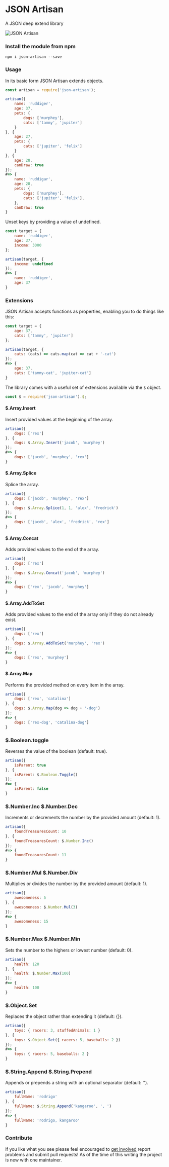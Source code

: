 JSON Artisan
===

A JSON deep extend library

![JSON Artisan](https://github.com/Kequc/json-artisan/blob/master/img/tools.jpg?raw=true)

### Install the module from npm

```
npm i json-artisan --save
```

### Usage

In its basic form JSON Artisan extends objects.

```javascript
const artisan = require('json-artisan');

artisan({
    name: 'ruddiger',
    age: 37,
    pets: {
        dogs: ['murphey'],
        cats: ['tammy', 'jupiter']
    }
}, {
    age: 27,
    pets: {
        cats: ['jupiter', 'felix']
    }
}, {
    age: 28,
    canDraw: true
});
#=> {
    name: 'ruddigar',
    age: 28,
    pets: {
        dogs: ['murphey'],
        cats: ['jupiter', 'felix'],
    },
    canDraw: true
}
```

Unset keys by providing a value of undefined.

```javascript
const target = {
    name: 'ruddiger',
    age: 37,
    income: 3000
};

artisan(target, {
    income: undefined
});
#=> {
    name: 'ruddiger',
    age: 37
}
```

### Extensions

JSON Artisan accepts functions as properties, enabling you to do things like this:

```javascript
const target = {
    age: 37,
    cats: ['tammy', 'jupiter']
};

artisan(target, {
    cats: (cats) => cats.map(cat => cat + '-cat')
});
#=> {
    age: 37,
    cats: ['tammy-cat', 'jupiter-cat']
}
```

The library comes with a useful set of extensions available via the `$` object.

```javascript
const $ = require('json-artisan').$;
```

#### $.Array.Insert

Insert provided values at the beginning of the array.

```javascript
artisan({
    dogs: ['rex']
}, {
    dogs: $.Array.Insert('jacob', 'murphey')
});
#=> {
    dogs: ['jacob', 'murphey', 'rex']
}
```

#### $.Array.Splice

Splice the array.

```javascript
artisan({
    dogs: ['jacob', 'murphey', 'rex']
}, {
    dogs: $.Array.Splice(1, 1, 'alex', 'fredrick')
});
#=> {
    dogs: ['jacob', 'alex', 'fredrick', 'rex']
}
```

#### $.Array.Concat

Adds provided values to the end of the array.

```javascript
artisan({
    dogs: ['rex']
}, {
    dogs: $.Array.Concat('jacob', 'murphey')
});
#=> {
    dogs: ['rex', 'jacob', 'murphey']
}
```

#### $.Array.AddToSet

Adds provided values to the end of the array only if they do not already exist.

```javascript
artisan({
    dogs: ['rex']
}, {
    dogs: $.Array.AddToSet('murphey', 'rex')
});
#=> {
    dogs: ['rex', 'murphey']
}
```

#### $.Array.Map

Performs the provided method on every item in the array.

```javascript
artisan({
    dogs: ['rex', 'catalina']
}, {
    dogs: $.Array.Map(dog => dog + '-dog')
});
#=> {
    dogs: ['rex-dog', 'catalina-dog']
}
```

### $.Boolean.toggle

Reverses the value of the boolean (default: true).

```javascript
artisan({
    isParent: true
}, {
    isParent: $.Boolean.Toggle()
});
#=> {
    isParent: false
}
```

### $.Number.Inc $.Number.Dec

Increments or decrements the number by the provided amount (default: 1).

```javascript
artisan({
    foundTreasuresCount: 10
}, {
    foundTreasuresCount: $.Number.Inc()
});
#=> {
    foundTreasuresCount: 11
}
```

### $.Number.Mul $.Number.Div

Multiplies or divides the number by the provided amount (default: 1).

```javascript
artisan({
    awesomeness: 5
}, {
    awesomeness: $.Number.Mul(3)
});
#=> {
    awesomeness: 15
}
```

### $.Number.Max $.Number.Min

Sets the number to the highers or lowest number (default: 0).

```javascript
artisan({
    health: 120
}, {
    health: $.Number.Max(100)
});
#=> {
    health: 100
}
```

### $.Object.Set

Replaces the object rather than extending it (default: {}).

```javascript
artisan({
    toys: { racers: 3, stuffedAnimals: 1 }
}, {
    toys: $.Object.Set({ racers: 5, baseballs: 2 })
});
#=> {
    toys: { racers: 5, baseballs: 2 }
}
```

### $.String.Append $.String.Prepend

Appends or prepends a string with an optional separator (default: '').

```javascript
artisan({
    fullName: 'rodrigo'
}, {
    fullName: $.String.Append('kangaroo', ', ')
});
#=> {
    fullName: 'rodrigo, kangaroo'
}
```

### Contribute

If you like what you see please feel encouraged to [get involved](https://github.com/Kequc/json-artisan/issues) report problems and submit pull requests! As of the time of this writing the project is new with one maintainer.
